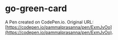 # go-green-card

A Pen created on CodePen.io. Original URL: [https://codepen.io/pammalprasanna/pen/ExmJvOo](https://codepen.io/pammalprasanna/pen/ExmJvOo).
